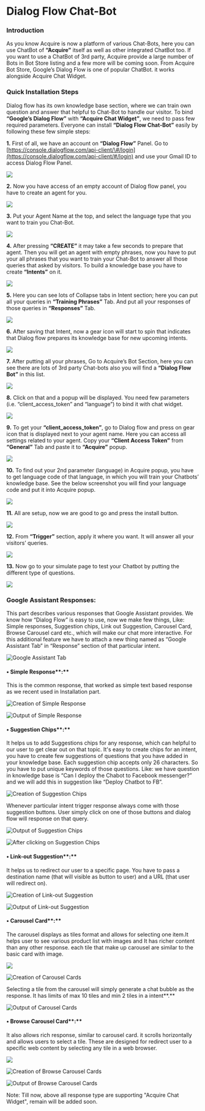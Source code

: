 # Dialog Flow Chat-Bot

### **Introduction**

 As you know Acquire is now a platform of various Chat-Bots, here you can use ChatBot of **“Acquire”** itself as well as other integrated ChatBot too. If you want to use a ChatBot of 3rd party, Acquire provide a large number of Bots in Bot Store listing and a few more will be coming soon. From Acquire Bot Store, Google’s Dialog Flow is one of popular ChatBot. it works alongside Acquire Chat Widget.

### Quick Installation Steps

Dialog flow has its own knowledge base section, where we can train own question and answer that helpful to Chat-Bot to handle our visitor. To bind **“Google’s Dialog Flow”** with **“Acquire Chat Widget”**, we need to pass few required parameters.  Everyone can install **“Dialog Flow Chat-Bot”** easily by following these few simple steps:

**1.** First of all, we have an account on **“Dialog Flow”** Panel. Go to [https://console.dialogflow.com/api-client/\#/login](https://console.dialogflow.com/api-client/#/login) and use your Gmail ID to access Dialog Flow Panel. 

![](../../.gitbook/assets/1.PNG)

**2.** Now you have access of an empty account of Dialog flow panel, you have to create an agent for you. 

![](../../.gitbook/assets/2.png)

**3.** Put your Agent Name at the top, and select the language type that you want to train you Chat-Bot.

![](../../.gitbook/assets/3.png)

**4.** After pressing **“CREATE”** it may take a few seconds to prepare that agent. Then you will get an agent with empty phrases, now you have to put your all phrases that you want to train your Chat-Bot to answer all those queries that asked by visitors. To build a knowledge base you have to create **“Intents”** on it.

![](../../.gitbook/assets/4.png)

**5.** Here you can see lots of Collapse tabs in Intent section; here you can put all your queries in **“Training Phrases”** Tab. And put all your responses of those queries in **“Responses”** Tab.

![](../../.gitbook/assets/5.png)

**6.** After saving that Intent, now a gear icon will start to spin that indicates that Dialog flow prepares its knowledge base for new upcoming intents.

![](../../.gitbook/assets/6.png)

**7.** After putting all your phrases, Go to Acquire’s Bot Section, here you can see there are lots of 3rd party Chat-bots also you will find a **“Dialog Flow Bot”** in this list.

![](../../.gitbook/assets/7.png)

**8.** Click on that and a popup will be displayed. You need few parameters \(i.e. “client\_access\_token” and “language”\) to bind it with chat widget.

![](../../.gitbook/assets/8.png)

**9.** To get your **“client\_access\_token”**, go to Dialog flow and press on gear icon that is displayed next to your agent name. Here you can access all settings related to your agent. Copy your **“Client Access Token”** from **“General”** Tab and paste it to **“Acquire”** popup.

![](../../.gitbook/assets/9.png)

**10.** To find out your 2nd parameter \(language\) in Acquire popup, you have to get language code of that language, in which you will train your Chatbots’ knowledge base. See the below screenshot you will find your language code and put it into Acquire popup.

![](../../.gitbook/assets/10.png)

**11.** All are setup, now we are good to go and press the install button.

![](../../.gitbook/assets/11.png)

**12.** From **“Trigger”** section, apply it where you want. It will answer all your visitors’ queries.

![](../../.gitbook/assets/12.png)

**13.** Now go to your simulate page to test your Chatbot by putting the different type of questions.

![](../../.gitbook/assets/13.png)

### 

### Google Assistant Responses:

This part describes various responses that Google Assistant provides. We know how “Dialog Flow” is easy to use, now we make few things, Like: Simple responses, Suggestion chips, Link out Suggestion, Carousel Card, Browse Carousel card etc., which will make our chat more interactive. For this additional feature we have to attach a new thing named as “Google Assistant Tab” in “Response” section of that particular intent.

![Google Assistant Tab](../../.gitbook/assets/google-assistant-tab.png)

#### • Simple Response**:**

This is the common response, that worked as simple text based response as we recent used in Installation part.

![Creation of Simple Response](../../.gitbook/assets/simple-responses-configure.png)

![Output of Simple Response ](../../.gitbook/assets/simple-responses-chat.PNG)

#### • Suggestion Chips**:**

It helps us to add Suggestions chips for any response, which can helpful to our user to get clear out on that topic. It's easy to create chips for an intent, you have to create few suggestions of questions that you have added in your knowledge base. Each suggestion chip accepts only 26 characters. So you have to put unique keywords of those questions. Like: we have question in knowledge base is “Can I deploy the Chabot to Facebook messenger?” and we will add this in suggestion like “Deploy Chatbot to FB”.

![Creation of Suggestion Chips](../../.gitbook/assets/suggestion-chips.png)

Whenever particular intent trigger response always come with those suggestion buttons. User simply click on one of those buttons and dialog flow will response on that query.

![Output of Suggestion Chips](../../.gitbook/assets/chips-view-1.PNG)

![After clicking on Suggestion Chips](../../.gitbook/assets/chips-view-2.PNG)

#### • **Link-out** Suggestion**:**

It helps us to redirect our user to a specific page. You have to pass a destination name \(that will visible as button to user\) and a URL \(that user will redirect on\).

![Creation of Link-out Suggestion](../../.gitbook/assets/linkout-suggestion-configure.png)

![Output of Link-out Suggestion](../../.gitbook/assets/linkout-suggestion-chat.PNG)

#### • Carousel Card**:**

The carousel displays as tiles format and allows for selecting one item.It helps user to see various product list with images and It has richer content than any other response. each tile that make up carousel are similar to the basic card with image. 

![](../../.gitbook/assets/carousel-card-configure1.png)

![Creation of Carousel Cards](../../.gitbook/assets/carousel-card-configure2.png)

Selecting a tile from the carousel will simply generate a chat bubble as the response. It has limits of max 10 tiles and min 2 tiles in a intent**.**

![Output of Carousel Cards](../../.gitbook/assets/carousel-card-chat.PNG)

#### • **Browse** Carousel Card**:**

It also allows rich response, similar to carousel card. it scrolls horizontally and allows users to select a tile. These are designed for redirect user to a specific web content by selecting any tile in a web browser.

![](../../.gitbook/assets/browse-carousel-card-configure1.png)

![Creation of Browse Carousel Cards](../../.gitbook/assets/browse-carousel-card-configure2.png)

![Output of Browse Carousel Cards](../../.gitbook/assets/browse-carousel-card-chat.PNG)

Note: Till now, above all response type are supporting "Acquire Chat Widget", remain will be added soon.

```

```

